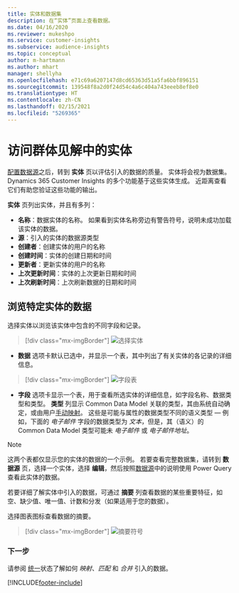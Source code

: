 ```yaml
---
title: 实体和数据集
description: 在“实体”页面上查看数据。
ms.date: 04/16/2020
ms.reviewer: mukeshpo
ms.service: customer-insights
ms.subservice: audience-insights
ms.topic: conceptual
author: m-hartmann
ms.author: mhart
manager: shellyha
ms.openlocfilehash: e71c69a6207147d8cd65363d51a5fa6bbf896151
ms.sourcegitcommit: 139548f8a2d0f24d54c4a6c404a743eeeb8ef8e0
ms.translationtype: HT
ms.contentlocale: zh-CN
ms.lasthandoff: 02/15/2021
ms.locfileid: "5269365"
---
```

# <a name="entities-in-audience-insights"></a>访问群体见解中的实体

[配置数据源](data-sources.md)之后，转到 **实体** 页以评估引入的数据的质量。 实体将会视为数据集。 Dynamics 365 Customer Insights 的多个功能基于这些实体生成。 近距离查看它们有助您验证这些功能的输出。

**实体** 页列出实体，并且有多列：

- **名称**：数据实体的名称。 如果看到实体名称旁边有警告符号，说明未成功加载该实体的数据。
- **源**：引入的实体的数据源类型
- **创建者**：创建实体的用户的名称
- **创建时间**：实体的创建日期和时间
- **更新者**：更新实体的用户的名称
- **上次更新时间**：实体的上次更新日期和时间
- **上次刷新时间**：上次刷新数据的日期和时间

## <a name="exploring-a-specific-entitys-data"></a>浏览特定实体的数据

选择实体以浏览该实体中包含的不同字段和记录。

> [!div class="mx-imgBorder"]
> ![选择实体](media/data-manager-entities-data.png "选择实体")

- **数据** 选项卡默认已选中，并显示一个表，其中列出了有关实体的各记录的详细信息。

> [!div class="mx-imgBorder"]
> ![字段表](media/data-manager-entities-fields.PNG "字段表")

- **字段** 选项卡显示一个表，用于查看所选实体的详细信息，如字段名称、数据类型和类型。 **类型** 列显示 Common Data Model 关联的类型，其由系统自动确定，或由用户[手动映射](map-entities.md)。 这些是可能与属性的数据类型不同的语义类型 — 例如，下面的 *电子邮件* 字段的数据类型为 *文本*，但是，其（语义）的 Common Data Model 类型可能未 *电子邮件* 或 *电子邮件地址*。

> [!NOTE]
> 这两个表都仅显示您的实体的数据的一个示例。 若要查看完整数据集，请转到 **数据源** 页，选择一个实体，选择 **编辑**，然后按照[数据源](data-sources.md)中的说明使用 Power Query 查看此实体的数据。

若要详细了解实体中引入的数据，可通过 **摘要** 列查看数据的某些重要特征，如空、缺少值、唯一值、计数和分发（如果适用于您的数据）。

选择图表图标查看数据的摘要。

> [!div class="mx-imgBorder"]
> ![摘要符号](media/data-manager-entities-summary.png "数据摘要表")

### <a name="next-step"></a>下一步

请参阅 [统一](data-unification.md)状态了解如何 *映射*、*匹配* 和 *合并* 引入的数据。


[!INCLUDE[footer-include](../includes/footer-banner.md)]
